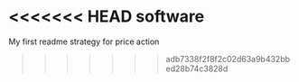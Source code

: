 <<<<<<< HEAD
software
=======
My first readme
strategy for price action
>>>>>>> adb7338f2f8f2c02d63a9b432bbed28b74c3828d
